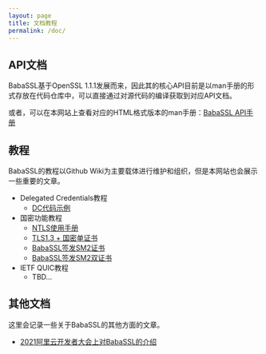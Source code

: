 ```yaml
---
layout: page
title: 文档教程
permalink: /doc/
---
```


## API文档

BabaSSL基于OpenSSL 1.1.1发展而来，因此其的核心API目前是以man手册的形式存放在代码仓库中，可以直接通过对源代码的编译获取到对应API文档。

或者，可以在本网站上查看对应的HTML格式版本的man手册：[BabaSSL API手册](/manpages-entry/)

## 教程

BabaSSL的教程以Github Wiki为主要载体进行维护和组织，但是本网站也会展示一些重要的文章。

* Delegated Credentials教程
  * [DC代码示例](https://github.com/BabaSSL/BabaSSL/wiki/%E5%BA%94%E7%94%A8%E7%A8%8B%E5%BA%8F%E4%BD%BF%E7%94%A8Delegated-Credentials%E7%9A%84%E4%BE%8B%E5%AD%90)
* 国密功能教程
  * [NTLS使用手册](https://github.com/BabaSSL/BabaSSL/wiki/NTLS%E4%BD%BF%E7%94%A8%E6%89%8B%E5%86%8C)
  * [TLS1.3 + 国密单证书](https://github.com/BabaSSL/BabaSSL/wiki/TLS1.3---%E5%9B%BD%E5%AF%86%E5%8D%95%E8%AF%81%E4%B9%A6)
  * [BabaSSL签发SM2证书](https://github.com/BabaSSL/BabaSSL/wiki/%E4%BD%BF%E7%94%A8BabaSSL%E7%AD%BE%E5%8F%91SM2%E8%AF%81%E4%B9%A6)
  * [BabaSSL签发SM2双证书](https://github.com/BabaSSL/BabaSSL/wiki/%E4%BD%BF%E7%94%A8BabaSSL%E7%AD%BE%E5%8F%91SM2%E5%8F%8C%E8%AF%81%E4%B9%A6)
* IETF QUIC教程
  * TBD...

## 其他文档

这里会记录一些关于BabaSSL的其他方面的文章。

* [2021阿里云开发者大会上对BabaSSL的介绍](https://babassl.github.io/2021/06/04/AliCloud-BabaSSL.html)
